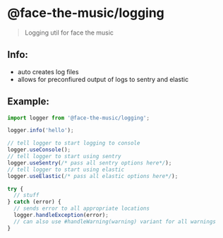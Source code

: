 # @face-the-music/logging

> Logging util for face the music

## Info:

- auto creates log files
- allows for preconfiured output of logs to sentry and elastic

## Example:

```js
import logger from '@face-the-music/logging';

logger.info('hello');

// tell logger to start logging to console
logger.useConsole();
// tell logger to start using sentry
logger.useSentry(/* pass all sentry options here*/);
// tell logger to start using elastic
logger.useElastic(/* pass all elastic options here*/);

try {
  // stuff
} catch (error) {
  // sends error to all appropriate locations
  logger.handleException(error);
  // can also use #handleWarning(warning) variant for all warnings
}
```

